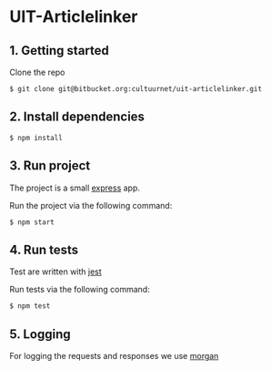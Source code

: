 # UIT-Articlelinker

## 1. Getting started

Clone the repo

```
$ git clone git@bitbucket.org:cultuurnet/uit-articlelinker.git
```

## 2. Install dependencies

```
$ npm install
```

## 3. Run project

The project is a small [express](https://expressjs.com/) app.

Run the project via the following command: 

```
$ npm start
```

## 4. Run tests

Test are written with [jest](https://jestjs.io/en/)

Run tests via the following command:

```
$ npm test
```

## 5. Logging

For logging the requests and responses we use [morgan](https://github.com/expressjs/morgan)


